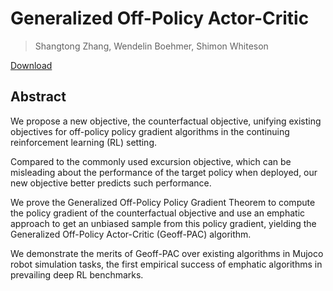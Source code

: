 # Generalized Off-Policy Actor-Critic
> Shangtong Zhang, Wendelin Boehmer, Shimon Whiteson

[Download](https://arxiv.org/pdf/1903.11329.pdf)

## Abstract
We propose a new objective, the counterfactual objective, unifying existing objectives for off-policy policy gradient algorithms in the continuing reinforcement learning (RL) setting. 

Compared to the commonly used excursion objective, which can be misleading about the performance of the target policy when deployed, our new objective better predicts such performance. 

We prove the Generalized Off-Policy Policy Gradient Theorem to compute the policy gradient of the counterfactual objective and use an emphatic approach to get an unbiased sample from this policy gradient, yielding the Generalized Off-Policy Actor-Critic (Geoff-PAC) algorithm. 

We demonstrate the merits of Geoff-PAC over existing algorithms in Mujoco robot simulation tasks, the first empirical success of emphatic algorithms in prevailing deep RL benchmarks.
